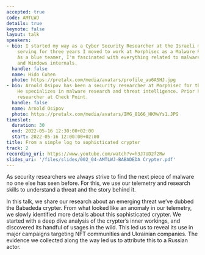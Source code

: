 ```yaml
---
accepted: true
code: AMTLWJ
details: true
keynote: false
layout: talk
speakers:
- bio: I started my way as a Cyber Security Researcher at the Israeli military. After
    serving for three years I moved to work at Morphisec as a Malware Researcher.
    As a blue teamer, I'm fascinated with everything related to malware, threat hunting
    and Windows internals.
  handle: false
  name: Hido Cohen
  photo: https://pretalx.com/media/avatars/profile_au6ASHJ.jpg
- bio: Arnold Osipov has been a security researcher at Morphisec for the last 3 years.
    He specializes in malware research and threat intelligence. Prior he was a malware
    researcher at Check Point.
  handle: false
  name: Arnold Osipov
  photo: https://pretalx.com/media/avatars/IMG_8166_HKMwYs1.JPG
timeslot:
  duration: 30
  end: 2022-05-16 12:30:00+02:00
  start: 2022-05-16 12:00:00+02:00
title: From a simple log to sophisticated crypter
track: 2
recording_uri: https://www.youtube.com/watch?v=h3J7UD2f2Rw
slides_uri: '/files/slides/002_04-AMTLWJ-BABADEDA Crypter.pdf'
---
```


As security researchers we always strive to find the next piece of malware no one else has seen before.
For this, we use our telemetry and research skills to understand a threat and the story behind it.


In this talk, we share our research about an emerging threat we’ve dubbed the Babadeda crypter.
From what looked like an anomaly in our telemetry, we slowly identified more details about this sophisticated crypter.
We started with a deep dive analysis of the crypter’s inner workings, and discovered its handful of usages in the wild.
This led us to reveal its use in major campaigns targeting NFT communities and Ukrainian companies.
The evidence we collected along the way led us to attribute this to a Russian actor.